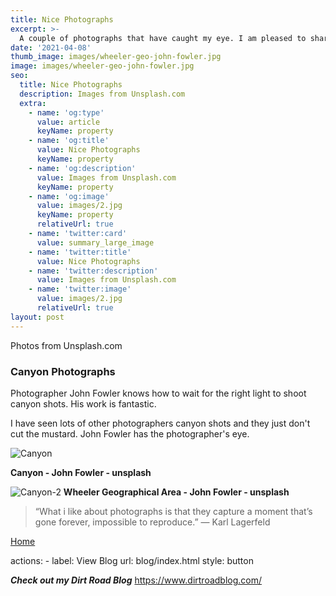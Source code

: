 ```yaml
---
title: Nice Photographs
excerpt: >-
  A couple of photographs that have caught my eye. I am pleased to share these with you.
date: '2021-04-08'
thumb_image: images/wheeler-geo-john-fowler.jpg
image: images/wheeler-geo-john-fowler.jpg
seo:
  title: Nice Photographs
  description: Images from Unsplash.com
  extra:
    - name: 'og:type'
      value: article
      keyName: property
    - name: 'og:title'
      value: Nice Photographs
      keyName: property
    - name: 'og:description'
      value: Images from Unsplash.com
      keyName: property
    - name: 'og:image'
      value: images/2.jpg
      keyName: property
      relativeUrl: true
    - name: 'twitter:card'
      value: summary_large_image
    - name: 'twitter:title'
      value: Nice Photographs
    - name: 'twitter:description'
      value: Images from Unsplash.com
    - name: 'twitter:image'
      value: images/2.jpg
      relativeUrl: true
layout: post
---
```


Photos from Unsplash.com

### Canyon Photographs

Photographer John Fowler knows how to wait for the right light to shoot canyon shots. His work is fantastic.

I have seen lots of other photographers canyon shots and they just don't cut the mustard. John Fowler has the photographer's eye.


![Canyon](/images/john-fowler-unsplash.jpg)

**<sm>Canyon - John Fowler - unsplash</sm>**


![Canyon-2](/images/wheeler-geo-john-fowler.jpg)
**<sm>Wheeler Geographical Area - John Fowler - unsplash</sm>**


> “What i like about photographs is that they capture a moment that’s gone forever, impossible to reproduce.”
― Karl Lagerfeld

[Home](/)

actions:
      - label: View Blog
        url: blog/index.html
        style: button

***Check out my Dirt Road Blog***
https://www.dirtroadblog.com/
